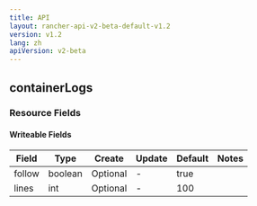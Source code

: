 ```yaml
---
title: API
layout: rancher-api-v2-beta-default-v1.2
version: v1.2
lang: zh
apiVersion: v2-beta
---
```


## containerLogs



### Resource Fields

#### Writeable Fields

Field | Type | Create | Update | Default | Notes
---|---|---|---|---|---
follow | boolean | Optional | - | true | 
lines | int | Optional | - | 100 | 



<br>
